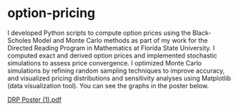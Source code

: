 # option-pricing

I developed Python scripts to compute option prices using the Black-Scholes Model and Monte Carlo methods as part of my work for the Directed Reading Program in Mathematics at Florida State University. I computed exact and derived option prices and implemented stochastic simulations to assess price convergence. I optimized Monte Carlo simulations by refining random sampling techniques to improve accuracy, and visualized pricing distributions and sensitivity analyses using Matplotlib (data visualization tool). You can see the graphs in the poster below.

[DRP Poster (1).pdf](https://github.com/user-attachments/files/21706979/DRP.Poster.1.pdf)
